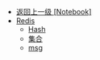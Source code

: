 - [返回上一级 [Notebook]]()
- [Redis](Redis/)
  - [Hash](Redis/Hash.md)
  - [集合](Redis/集合.md)
  - [msg](Redis/msg.md)
